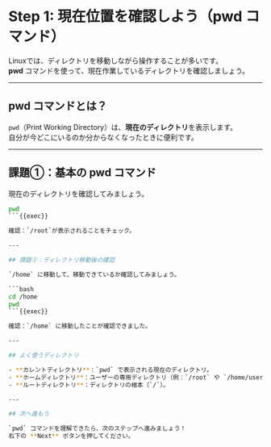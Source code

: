# Step 1: 現在位置を確認しよう（pwd コマンド）

Linuxでは、ディレクトリを移動しながら操作することが多いです。  
**pwd** コマンドを使って、現在作業しているディレクトリを確認しましょう。

---

## pwd コマンドとは？

`pwd`（Print Working Directory）は、**現在のディレクトリ**を表示します。  
自分が今どこにいるのか分からなくなったときに便利です。

---

## 課題①：基本の pwd コマンド

現在のディレクトリを確認してみましょう。

```bash
pwd
```{{exec}}

確認：`/root`が表示されることをチェック。

---

## 課題②：ディレクトリ移動後の確認

`/home` に移動して、移動できているか確認してみましょう。

```bash
cd /home
pwd
```{{exec}}

確認：`/home` に移動したことが確認できました。

---

## よく使うディレクトリ

- **カレントディレクトリ**：`pwd` で表示される現在のディレクトリ。
- **ホームディレクトリ**：ユーザーの専用ディレクトリ（例：`/root` や `/home/user`）。
- **ルートディレクトリ**：ディレクトリの根本（`/`）。

---

## 次へ進もう

`pwd` コマンドを理解できたら、次のステップへ進みましょう！  
右下の **Next** ボタンを押してください。
